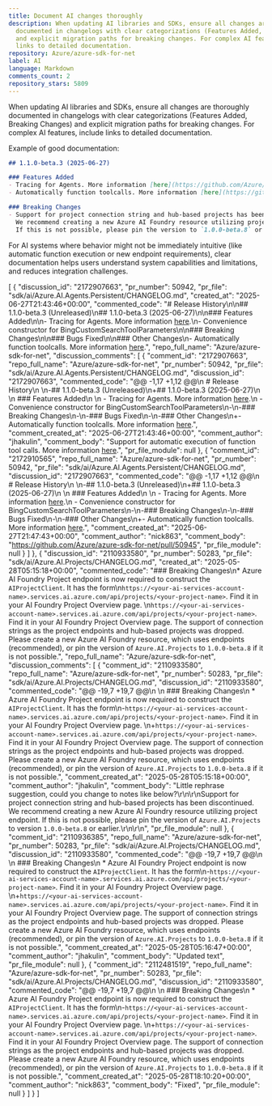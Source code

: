 ```yaml
---
title: Document AI changes thoroughly
description: When updating AI libraries and SDKs, ensure all changes are thoroughly
  documented in changelogs with clear categorizations (Features Added, Breaking Changes)
  and explicit migration paths for breaking changes. For complex AI features, include
  links to detailed documentation.
repository: Azure/azure-sdk-for-net
label: AI
language: Markdown
comments_count: 2
repository_stars: 5809
---
```


When updating AI libraries and SDKs, ensure all changes are thoroughly documented in changelogs with clear categorizations (Features Added, Breaking Changes) and explicit migration paths for breaking changes. For complex AI features, include links to detailed documentation.

Example of good documentation:
```markdown
## 1.1.0-beta.3 (2025-06-27)

### Features Added
- Tracing for Agents. More information [here](https://github.com/Azure/azure-sdk-for-net/blob/main/sdk/ai/Azure.AI.Agents.Persistent/README.md#tracing).
- Automatically function toolcalls. More information [here](https://github.com/Azure/azure-sdk-for-net/blob/main/sdk/ai/Azure.AI.Agents.Persistent/README.md#function-call-executed-automatically).

### Breaking Changes
- Support for project connection string and hub-based projects has been discontinued. 
  We recommend creating a new Azure AI Foundry resource utilizing project endpoint. 
  If this is not possible, please pin the version to `1.0.0-beta.8` or earlier.
```

For AI systems where behavior might not be immediately intuitive (like automatic function execution or new endpoint requirements), clear documentation helps users understand system capabilities and limitations, and reduces integration challenges.


[
  {
    "discussion_id": "2172907663",
    "pr_number": 50942,
    "pr_file": "sdk/ai/Azure.AI.Agents.Persistent/CHANGELOG.md",
    "created_at": "2025-06-27T21:43:46+00:00",
    "commented_code": "# Release History\n\n## 1.1.0-beta.3 (Unreleased)\n## 1.1.0-beta.3 (2025-06-27)\n\n### Features Added\n\n- Tracing for Agents. More information [here](https://github.com/Azure/azure-sdk-for-net/blob/main/sdk/ai/Azure.AI.Agents.Persistent/README.md#tracing).\n- Convenience constructor for BingCustomSearchToolParameters\n\n### Breaking Changes\n\n### Bugs Fixed\n\n### Other Changes\n- Automatically function toolcalls.  More information [here](https://github.com/Azure/azure-sdk-for-net/blob/main/sdk/ai/Azure.AI.Agents.Persistent/README.md#function-call-executed-automatically).",
    "repo_full_name": "Azure/azure-sdk-for-net",
    "discussion_comments": [
      {
        "comment_id": "2172907663",
        "repo_full_name": "Azure/azure-sdk-for-net",
        "pr_number": 50942,
        "pr_file": "sdk/ai/Azure.AI.Agents.Persistent/CHANGELOG.md",
        "discussion_id": "2172907663",
        "commented_code": "@@ -1,17 +1,12 @@\n # Release History\n \n-## 1.1.0-beta.3 (Unreleased)\n+## 1.1.0-beta.3 (2025-06-27)\n \n ### Features Added\n \n - Tracing for Agents. More information [here](https://github.com/Azure/azure-sdk-for-net/blob/main/sdk/ai/Azure.AI.Agents.Persistent/README.md#tracing).\n - Convenience constructor for BingCustomSearchToolParameters\n-\n-### Breaking Changes\n-\n-### Bugs Fixed\n-\n-### Other Changes\n+- Automatically function toolcalls.  More information [here](https://github.com/Azure/azure-sdk-for-net/blob/main/sdk/ai/Azure.AI.Agents.Persistent/README.md#function-call-executed-automatically).",
        "comment_created_at": "2025-06-27T21:43:46+00:00",
        "comment_author": "jhakulin",
        "comment_body": "Support for automatic execution of function tool calls. More information [here](https://github.com/Azure/azure-sdk-for-net/blob/main/sdk/ai/Azure.AI.Agents.Persistent/README.md#function-call-executed-automatically).",
        "pr_file_module": null
      },
      {
        "comment_id": "2172910565",
        "repo_full_name": "Azure/azure-sdk-for-net",
        "pr_number": 50942,
        "pr_file": "sdk/ai/Azure.AI.Agents.Persistent/CHANGELOG.md",
        "discussion_id": "2172907663",
        "commented_code": "@@ -1,17 +1,12 @@\n # Release History\n \n-## 1.1.0-beta.3 (Unreleased)\n+## 1.1.0-beta.3 (2025-06-27)\n \n ### Features Added\n \n - Tracing for Agents. More information [here](https://github.com/Azure/azure-sdk-for-net/blob/main/sdk/ai/Azure.AI.Agents.Persistent/README.md#tracing).\n - Convenience constructor for BingCustomSearchToolParameters\n-\n-### Breaking Changes\n-\n-### Bugs Fixed\n-\n-### Other Changes\n+- Automatically function toolcalls.  More information [here](https://github.com/Azure/azure-sdk-for-net/blob/main/sdk/ai/Azure.AI.Agents.Persistent/README.md#function-call-executed-automatically).",
        "comment_created_at": "2025-06-27T21:47:43+00:00",
        "comment_author": "nick863",
        "comment_body": "https://github.com/Azure/azure-sdk-for-net/pull/50945",
        "pr_file_module": null
      }
    ]
  },
  {
    "discussion_id": "2110933580",
    "pr_number": 50283,
    "pr_file": "sdk/ai/Azure.AI.Projects/CHANGELOG.md",
    "created_at": "2025-05-28T05:15:18+00:00",
    "commented_code": "### Breaking Changes\n* Azure AI Foundry Project endpoint is now required to construct the `AIProjectClient`. It has the form\n`https://<your-ai-services-account-name>.services.ai.azure.com/api/projects/<your-project-name>`. Find it in your AI Foundry Project Overview page. \n`https://<your-ai-services-account-name>.services.ai.azure.com/api/projects/<your-project-name>`. Find it in your AI Foundry Project Overview page. The support of connection strings as the project endpoints and hub-based projects was dropped. Please create a new Azure AI Foundry resource, which uses endpoints (recommended), or pin the version of `Azure.AI.Projects` to `1.0.0-beta.8` if it is not possible.",
    "repo_full_name": "Azure/azure-sdk-for-net",
    "discussion_comments": [
      {
        "comment_id": "2110933580",
        "repo_full_name": "Azure/azure-sdk-for-net",
        "pr_number": 50283,
        "pr_file": "sdk/ai/Azure.AI.Projects/CHANGELOG.md",
        "discussion_id": "2110933580",
        "commented_code": "@@ -19,7 +19,7 @@\n \n ### Breaking Changes\n * Azure AI Foundry Project endpoint is now required to construct the `AIProjectClient`. It has the form\n-`https://<your-ai-services-account-name>.services.ai.azure.com/api/projects/<your-project-name>`. Find it in your AI Foundry Project Overview page. \n+`https://<your-ai-services-account-name>.services.ai.azure.com/api/projects/<your-project-name>`. Find it in your AI Foundry Project Overview page. The support of connection strings as the project endpoints and hub-based projects was dropped. Please create a new Azure AI Foundry resource, which uses endpoints (recommended), or pin the version of `Azure.AI.Projects` to `1.0.0-beta.8` if it is not possible.",
        "comment_created_at": "2025-05-28T05:15:18+00:00",
        "comment_author": "jhakulin",
        "comment_body": "Little rephrase suggestion, could you change to notes like below?\r\n\r\nSupport for project connection string and hub-based projects has been discontinued. We recommend creating a new Azure AI Foundry resource utilizing project endpoint. If this is not possible, please pin the version of `Azure.AI.Projects` to version `1.0.0-beta.8` or earlier.\r\n\r\n",
        "pr_file_module": null
      },
      {
        "comment_id": "2110936385",
        "repo_full_name": "Azure/azure-sdk-for-net",
        "pr_number": 50283,
        "pr_file": "sdk/ai/Azure.AI.Projects/CHANGELOG.md",
        "discussion_id": "2110933580",
        "commented_code": "@@ -19,7 +19,7 @@\n \n ### Breaking Changes\n * Azure AI Foundry Project endpoint is now required to construct the `AIProjectClient`. It has the form\n-`https://<your-ai-services-account-name>.services.ai.azure.com/api/projects/<your-project-name>`. Find it in your AI Foundry Project Overview page. \n+`https://<your-ai-services-account-name>.services.ai.azure.com/api/projects/<your-project-name>`. Find it in your AI Foundry Project Overview page. The support of connection strings as the project endpoints and hub-based projects was dropped. Please create a new Azure AI Foundry resource, which uses endpoints (recommended), or pin the version of `Azure.AI.Projects` to `1.0.0-beta.8` if it is not possible.",
        "comment_created_at": "2025-05-28T05:16:47+00:00",
        "comment_author": "jhakulin",
        "comment_body": "Updated text",
        "pr_file_module": null
      },
      {
        "comment_id": "2112481519",
        "repo_full_name": "Azure/azure-sdk-for-net",
        "pr_number": 50283,
        "pr_file": "sdk/ai/Azure.AI.Projects/CHANGELOG.md",
        "discussion_id": "2110933580",
        "commented_code": "@@ -19,7 +19,7 @@\n \n ### Breaking Changes\n * Azure AI Foundry Project endpoint is now required to construct the `AIProjectClient`. It has the form\n-`https://<your-ai-services-account-name>.services.ai.azure.com/api/projects/<your-project-name>`. Find it in your AI Foundry Project Overview page. \n+`https://<your-ai-services-account-name>.services.ai.azure.com/api/projects/<your-project-name>`. Find it in your AI Foundry Project Overview page. The support of connection strings as the project endpoints and hub-based projects was dropped. Please create a new Azure AI Foundry resource, which uses endpoints (recommended), or pin the version of `Azure.AI.Projects` to `1.0.0-beta.8` if it is not possible.",
        "comment_created_at": "2025-05-28T18:10:20+00:00",
        "comment_author": "nick863",
        "comment_body": "Fixed",
        "pr_file_module": null
      }
    ]
  }
]
